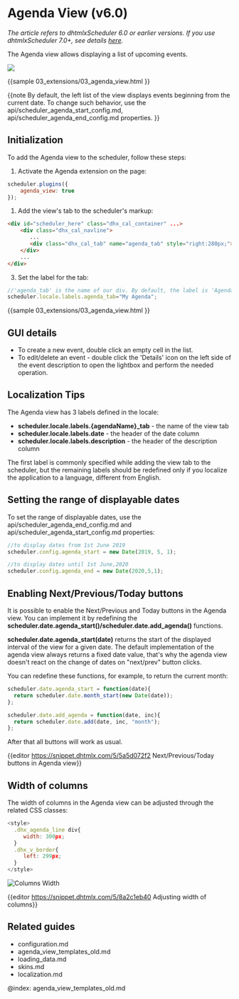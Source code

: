 Agenda View (v6.0)
=======

*The article refers to dhtmlxScheduler 6.0 or earlier versions. If you use dhtmlxScheduler 7.0+, see details [here](agenda_view.md).*

The Agenda view allows displaying a list of upcoming events.


<img src="agenda_view_old.png"/>


{{sample
	03_extensions/03_agenda_view.html
}}


{{note
By default, the left list of the view displays events beginning from the current date. To change such behavior, use the api/scheduler_agenda_start_config.md, api/scheduler_agenda_end_config.md properties.
}}



Initialization
-------------------------------

To add the Agenda view  to the scheduler, follow these steps:

1) Activate the Agenda extension on the page:

~~~js
scheduler.plugins({
    agenda_view: true
});
~~~
    
1) Add the view's tab to the scheduler's markup:

~~~html
<div id="scheduler_here" class="dhx_cal_container" ...>
	<div class="dhx_cal_navline">
	   ...
	   <div class="dhx_cal_tab" name="agenda_tab" style="right:280px;"></div>
    </div>
	...	
</div>
~~~
	
3) Set the label for the tab:

~~~js
//'agenda_tab' is the name of our div. By default, the label is 'Agenda' 
scheduler.locale.labels.agenda_tab="My Agenda"; 
~~~


{{sample
	03_extensions/03_agenda_view.html
}}


GUI details 
-------------------------------------------

- To create a new event, double click an empty cell in the list.
- To edit/delete an event - double click the 'Details' icon on the left side of the event description to open the lightbox and perform the needed operation.


Localization Tips
----------------------------------------------

The Agenda view has 3 labels defined in the locale:


- **scheduler.locale.labels.{agendaName}_tab** - the name of the view tab
- **scheduler.locale.labels.date** - the header of the date column
- **scheduler.locale.labels.description** - the header of the description column


The first label is commonly specified while adding the view tab to the scheduler, but the remaining labels should be redefined only if you localize the application to a language, different from English.

Setting the range of displayable dates
---------------------------------------

To set the range of displayable dates, use the api/scheduler_agenda_end_config.md and  api/scheduler_agenda_start_config.md properties:

~~~js
//to display dates from 1st June 2019
scheduler.config.agenda_start = new Date(2019, 5, 1); 

//to display dates until 1st June,2020
scheduler.config.agenda_end = new Date(2020,5,1);   
~~~

Enabling Next/Previous/Today buttons 
-------------------

It is possible to enable the Next/Previous and Today buttons in the Agenda view. You can implement it by redefining the **scheduler.date.agenda_start()/scheduler.date.add_agenda()** functions.

**scheduler.date.agenda_start(date)** returns the start of the displayed interval of the view for a given date. 
The default implementation of the agenda view always returns a fixed date value, that's why the agenda view doesn't react 
on the change of dates on "next/prev" button clicks.

You can redefine these functions, for example, to return the current month:

~~~js
scheduler.date.agenda_start = function(date){
  return scheduler.date.month_start(new Date(date)); 
};

scheduler.date.add_agenda = function(date, inc){
  return scheduler.date.add(date, inc, "month"); 
}; 
~~~

After that all buttons will work as usual.

{{editor		https://snippet.dhtmlx.com/5/5a5d072f2			Next/Previous/Today buttons in Agenda view}}


Width of columns
---------------

The width of columns in the Agenda view can be adjusted through the related CSS classes:

~~~js
<style>
  .dhx_agenda_line div{
     width: 300px; 
  }
  .dhx_v_border{
     left: 299px; 
  }
</style>
~~~

![Columns Width](agenda_columns_width.png)


{{editor		https://snippet.dhtmlx.com/5/8a2c1eb40			Adjusting width of columns}}

Related guides
---------------------

- configuration.md
- agenda_view_templates_old.md
- loading_data.md
- skins.md
- localization.md


@index:
agenda_view_templates_old.md